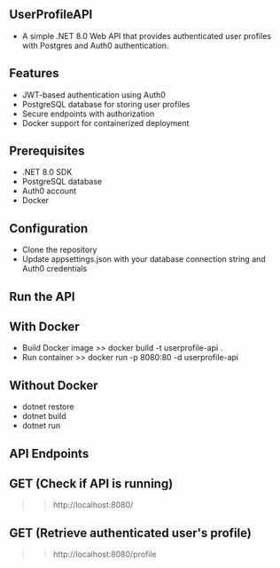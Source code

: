 ## UserProfileAPI ##
- A simple .NET 8.0 Web API that provides authenticated user profiles with Postgres and Auth0 authentication.

## Features
- JWT-based authentication using Auth0
- PostgreSQL database for storing user profiles
- Secure endpoints with authorization
- Docker support for containerized deployment

## Prerequisites
- .NET 8.0 SDK
- PostgreSQL database
- Auth0 account
- Docker

## Configuration
- Clone the repository
- Update appsettings.json with your database connection string and Auth0 credentials

## Run the API
## With Docker
- Build Docker image >> docker build -t userprofile-api .
- Run container >> docker run -p 8080:80 -d userprofile-api

## Without Docker
- dotnet restore
- dotnet build
- dotnet run

## API Endpoints
## GET (Check if API is running)
>> http://localhost:8080/

## GET (Retrieve authenticated user's profile)
>> http://localhost:8080/profile
